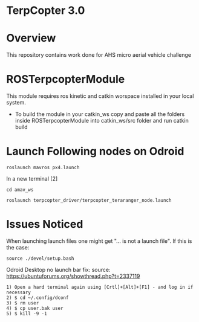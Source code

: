 # TerpCopter 3.0

# Overview
This repository contains work done for AHS micro aerial vehicle challenge 

# ROSTerpcopterModule
This module requires ros kinetic and catkin worspace installed in your local
system. 

- To build the module in your catkin_ws copy and paste all the folders inside
 ROSTerpcopterModule into catkin_ws/src folder and run catkin build 
 
 # Launch Following nodes on Odroid
```
roslaunch mavros px4.launch
```
In a new terminal [2]
```
cd amav_ws
```
```
roslaunch terpcopter_driver/terpcopter_teraranger_node.launch 
```
# Issues Noticed

When launching launch files one might get "... is not a launch file". If this is the case: 

```
source ./devel/setup.bash 
```

Odroid Desktop no launch bar fix: source: https://ubuntuforums.org/showthread.php?t=2337119
```
1) Open a hard terminal again using [Crtl]+[Alt]+[F1] - and log in if necessary
2) $ cd ~/.config/dconf
3) $ rm user
4) $ cp user.bak user
5) $ kill -9 -1
```
